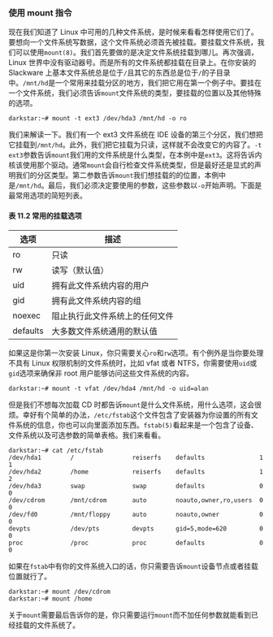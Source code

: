 ### 使用 mount 指令

现在我们知道了 Linux 中可用的几种文件系统，是时候来看看怎样使用它们了。要想向一个文件系统写数据，这个文件系统必须首先被挂载。要挂载文件系统，我们可以使用`mount(8)`。我们首先要做的是决定文件系统挂载到哪儿。再次强调，Linux 世界中没有驱动器号。而是所有的文件系统都挂载在目录上。在你安装的 Slackware 上基本文件系统总是位于`/`且其它的东西总是位于`/`的子目录中。`/mnt/hd`是一个常用来挂载分区的地方，我们把它用在第一个例子中。要挂在一个文件系统，我们必须告诉`mount`文件系统的类型，要挂载的位置以及其他特殊的选项。

```
darkstar:~# mount -t ext3 /dev/hda3 /mnt/hd -o ro
```

我们来解读一下。我们有一个 ext3 文件系统在 IDE 设备的第三个分区，我们想把它挂载到`/mnt/hd`。此外，我们把它挂载为只读，这样就不会改变它的内容了。`-t ext3`参数告诉`mount`我们用的文件系统是什么类型，在本例中是`ext3`。这将告诉内核该使用那个驱动。通常`mount`会自行检查文件系统类型，但是最好还是显式的声明我们的分区类型。第二参数告诉`mount`我们想挂载的的位置，本例中是`/mnt/hd`。最后，我们必须决定要使用的参数，这些参数以`-o`开始声明。下面是最常用选项的简短列表。

#### 表 11.2 常用的挂载选项

| 选项     | 描述                           |
| -------- | ------------------------------ |
| ro       | 只读                           |
| rw       | 读写（默认值）                 |
| uid      | 拥有此文件系统内容的用户       |
| gid      | 拥有此文件系统内容的组         |
| noexec   | 阻止执行此文件系统上的任何文件 |
| defaults | 大多数文件系统通用的默认值     |

如果这是你第一次安装 Linux，你只需要关心`ro`和`rw`选项。有个例外是当你要处理不具有 Linux 权限机制的文件系统时，比如 vfat 或者 NTFS，你需要使用`uid`或`gid`选项来确保非 root 用户能够访问这些文件系统的内容。

```
darkstar:~# mount -t vfat /dev/hda4 /mnt/hd -o uid=alan
```

但是我们不想每次加载 CD 时都告诉`mount`是什么文件系统，用什么选项，这会很烦。幸好有个简单的办法，`/etc/fstab`这个文件包含了安装器为你设置的所有文件系统的信息，你也可以向里面添加东西。`fstab(5)`看起来是一个包含了设备、文件系统以及可选参数的简单表格。我们来看看。

```
darkstar:~# cat /etc/fstab
/dev/hda1        /                reiserfs    defaults               1   1
/dev/hda2        /home            reiserfs    defaults               1   2
/dev/hda3        swap             swap        defaults               0   0
/dev/cdrom       /mnt/cdrom       auto        noauto,owner,ro,users  0   0
/dev/fd0         /mnt/floppy      auto        noauto,owner           0   0
devpts           /dev/pts         devpts      gid=5,mode=620         0   0
proc             /proc            proc        defaults               0   0
```

如果在`fstab`中有你的文件系统入口的话，你只需要告诉`mount`设备节点或者挂载位置就行了。

```
darkstar:~# mount /dev/cdrom
darkstar:~# mount /home
```

关于`mount`需要最后告诉你的是，你只需要运行`mount`而不加任何参数就能看到已经挂载的文件系统了。
